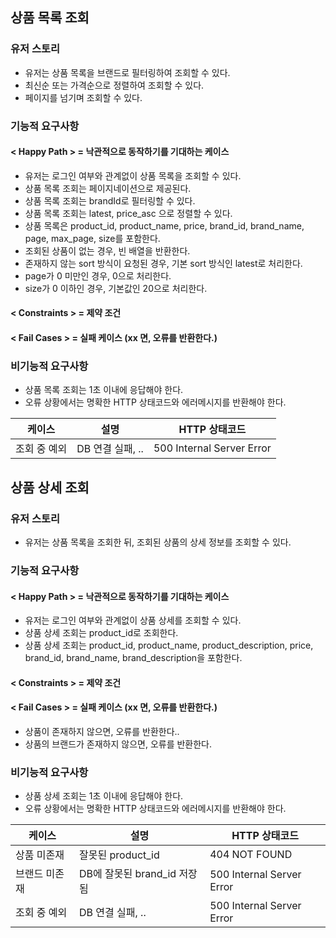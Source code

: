 ## 상품 목록 조회

### 유저 스토리

- 유저는 상품 목록을 브랜드로 필터링하여 조회할 수 있다.
- 최신순 또는 가격순으로 정렬하여 조회할 수 있다.
- 페이지를 넘기며 조회할 수 있다.

### 기능적 요구사항

#### < Happy Path > = 낙관적으로 동작하기를 기대하는 케이스

- 유저는 로그인 여부와 관계없이 상품 목록을 조회할 수 있다.
- 상품 목록 조회는 페이지네이션으로 제공된다.
- 상품 목록 조회는 brandId로 필터링할 수 있다.
- 상품 목록 조회는 latest, price_asc 으로 정렬할 수 있다.
- 상품 목록은 product_id, product_name, price, brand_id, brand_name, page, max_page, size를 포함한다.
- 조회된 상품이 없는 경우, 빈 배열을 반환한다.
- 존재하지 않는 sort 방식이 요청된 경우, 기본 sort 방식인 latest로 처리한다.
- page가 0 미만인 경우, 0으로 처리한다.
- size가 0 이하인 경우, 기본값인 20으로 처리한다.

#### < Constraints > = 제약 조건

#### < Fail Cases > = 실패 케이스 (xx 면, 오류를 반환한다.)

### 비기능적 요구사항

- 상품 목록 조회는 1초 이내에 응답해야 한다.
- 오류 상황에서는 명확한 HTTP 상태코드와 에러메시지를 반환해야 한다.

| 케이스     | 설명           | HTTP 상태코드                 |
|---------|--------------|---------------------------|
| 조회 중 예외 | DB 연결 실패, .. | 500 Internal Server Error |

## 상품 상세 조회

### 유저 스토리

- 유저는 상품 목록을 조회한 뒤, 조회된 상품의 상세 정보를 조회할 수 있다.

### 기능적 요구사항

#### < Happy Path > = 낙관적으로 동작하기를 기대하는 케이스

- 유저는 로그인 여부와 관계없이 상품 상세를 조회할 수 있다.
- 상품 상세 조회는 product_id로 조회한다.
- 상품 상세 조회는 product_id, product_name, product_description, price, brand_id, brand_name, brand_description을 포함한다.

#### < Constraints > = 제약 조건

#### < Fail Cases > = 실패 케이스 (xx 면, 오류를 반환한다.)

- 상품이 존재하지 않으면, 오류를 반환한다..
- 상품의 브랜드가 존재하지 않으면, 오류를 반환한다.

### 비기능적 요구사항

- 상품 상세 조회는 1초 이내에 응답해야 한다.
- 오류 상황에서는 명확한 HTTP 상태코드와 에러메시지를 반환해야 한다.

| 케이스     | 설명                   | HTTP 상태코드                 |
|---------|----------------------|---------------------------|
| 상품 미존재  | 잘못된 product_id       | 404 NOT FOUND             |
| 브랜드 미존재 | DB에 잘못된 brand_id 저장됨 | 500 Internal Server Error |
| 조회 중 예외 | DB 연결 실패, ..         | 500 Internal Server Error |
